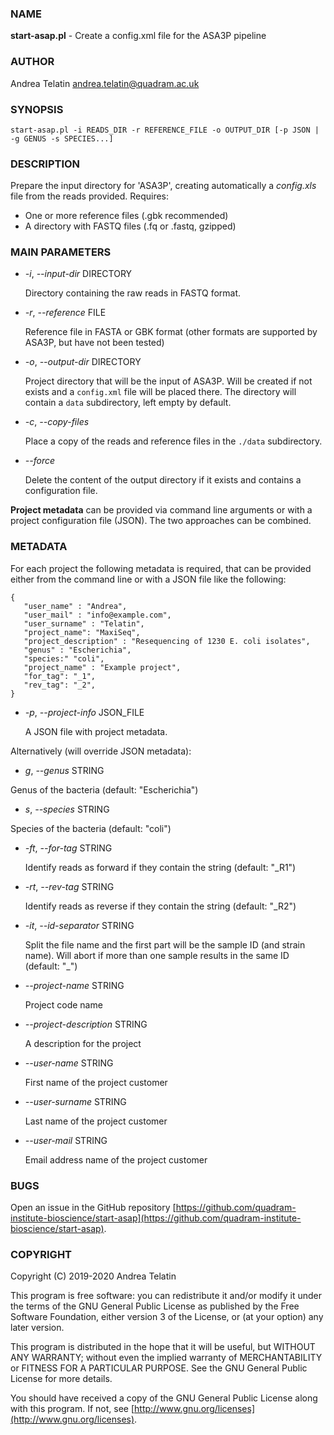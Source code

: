 ### NAME

**start-asap.pl** - Create a config.xml file for the ASA3P pipeline

### AUTHOR

Andrea Telatin <andrea.telatin@quadram.ac.uk>

### SYNOPSIS

```
start-asap.pl -i READS_DIR -r REFERENCE_FILE -o OUTPUT_DIR [-p JSON | -g GENUS -s SPECIES...]
```

### DESCRIPTION

Prepare the input directory for 'ASA3P', creating automatically a _config.xls_ file from the reads provided.
Requires:
* One or more reference files (.gbk recommended)
* A directory with FASTQ files (.fq or .fastq, gzipped)


### MAIN PARAMETERS

- _-i_, _--input-dir_ DIRECTORY

    Directory containing the raw reads in FASTQ format. 

- _-r_, _--reference_ FILE

    Reference file in FASTA or GBK format (other formats are supported by ASA3P, but have not been tested)

- _-o_, _--output-dir_ DIRECTORY

    Project directory that will be the input of ASA3P. Will be created if not exists and
    a `config.xml` file will be placed there. The directory will contain a `data` subdirectory,
    left empty by default.


- _-c_, _--copy-files_ 

    Place a copy of the reads and reference files in the `./data` subdirectory.

- _--force_ 

    Delete the content of the output directory if it exists and contains a configuration file.

**Project metadata** can be provided via command line arguments or with a project configuration file (JSON). The two approaches can be combined.

### METADATA

For each project the following metadata is required, that can be provided either from the command line or with a JSON file
like the following:

    {
       "user_name" : "Andrea",
       "user_mail" : "info@example.com",
       "user_surname" : "Telatin",
       "project_name": "MaxiSeq",
       "project_description" : "Resequencing of 1230 E. coli isolates",
       "genus" : "Escherichia",
	   "species:" "coli",
       "project_name" : "Example project",
       "for_tag": "_1",
       "rev_tag": "_2",
    }

- _-p_, _--project-info_ JSON\_FILE

    A JSON file with project metadata. 

Alternatively (will override JSON metadata):

- _g_, _--genus_ STRING

Genus of the bacteria (default: "Escherichia")

- _s_, _--species_ STRING

Species of the bacteria (default: "coli")


- _-ft_, _--for-tag_ STRING

    Identify reads as forward if they contain the string (default: "_R1")

- _-rt_, _--rev-tag_ STRING

    Identify reads as reverse if they contain the string (default: "_R2")

- _-it_, _--id-separator_ STRING 

    Split the file name and the first part will be the sample ID (and strain name). Will abort if more than one sample results in the same ID (default: "_")

- _--project-name_ STRING

    Project code name

- _--project-description_ STRING

    A description for the project

- _--user-name_ STRING

    First name of the project customer

- _--user-surname_ STRING

    Last name of the project customer

- _--user-mail_ STRING

    Email address name of the project customer

### BUGS

Open an issue in the GitHub repository 
[https://github.com/quadram-institute-bioscience/start-asap](https://github.com/quadram-institute-bioscience/start-asap).

### COPYRIGHT

Copyright (C) 2019-2020 Andrea Telatin 

This program is free software: you can redistribute it and/or modify
it under the terms of the GNU General Public License as published by
the Free Software Foundation, either version 3 of the License, or
(at your option) any later version.

This program is distributed in the hope that it will be useful,
but WITHOUT ANY WARRANTY; without even the implied warranty of
MERCHANTABILITY or FITNESS FOR A PARTICULAR PURPOSE.  See the
GNU General Public License for more details.

You should have received a copy of the GNU General Public License
along with this program.  If not, see [http://www.gnu.org/licenses](http://www.gnu.org/licenses).
